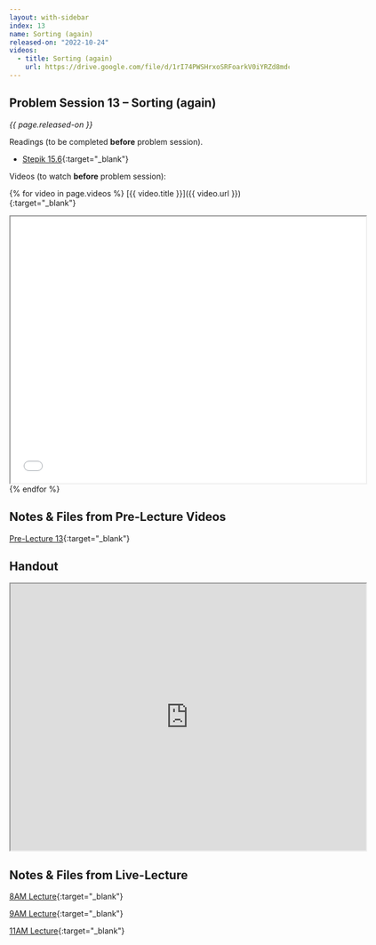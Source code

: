 ```yaml
---
layout: with-sidebar
index: 13
name: Sorting (again)
released-on: "2022-10-24"
videos:
  - title: Sorting (again)
    url: https://drive.google.com/file/d/1rI74PWSHrxoSRFoarkV0iYRZd8mdcKnH
---
```


## Problem Session 13 – Sorting (again)

_{{ page.released-on }}_

Readings (to be completed **before** problem session). 
- [Stepik 15.6](https://stepik.org/lesson/692961/step/1?unit=692572){:target="_blank"}

Videos (to watch **before** problem session):

{% for video in page.videos %}
[{{ video.title }}]({{ video.url }}){:target="_blank"}

<iframe src="{{ video.url }}/preview" width="640" height="480" allow="autoplay"></iframe>
{% endfor %}

## Notes & Files from Pre-Lecture Videos

[Pre-Lecture 13](https://github.com/ucsd-cse12-f22/ucsd-cse12-f22.github.io/tree/main/_pre-lectures/lecture-13){:target="_blank"}

## Handout

<iframe src="https://drive.google.com/file/d/1XhJ8wq4eNzyDdif-xTQ_bHRmHM6eY0ko/preview" width="640" height="480" allow="autoplay"></iframe>

## Notes & Files from Live-Lecture

[8AM Lecture](https://github.com/ucsd-cse12-f22/ucsd-cse12-f22.github.io/tree/main/_lectures/lecture-13/A00){:target="_blank"}

[9AM Lecture](https://github.com/ucsd-cse12-f22/ucsd-cse12-f22.github.io/tree/main/_lectures/lecture-13/B00){:target="_blank"}

[11AM Lecture](https://github.com/ucsd-cse12-f22/ucsd-cse12-f22.github.io/tree/main/_lectures/lecture-13/C00){:target="_blank"}

